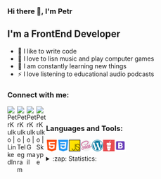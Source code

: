### Hi there 👋, I'm Petr

## I'm a FrontEnd Developer
- 💪 I like to write code
- 🎉 I love to lisn music and play computer games
- 🥅 I am constantly learning new things
- ⚡ I love listening to educational audio podcasts

### Connect with me:


[<img align="left" alt="PetrKulko | LinkedIn" width="22px" src="https://cdn.jsdelivr.net/npm/simple-icons@5.8.0/icons/linkedin.svg" />][linkedin]
[<img align="left" alt="PetrKulko | Telegram" width="22px" src="https://cdn.jsdelivr.net/npm/simple-icons@5.8.0/icons/telegram.svg" />][telegram]
[<img align="left" alt="PetrKulko | Gmail" width="22px" src="https://cdn.jsdelivr.net/npm/simple-icons@5.8.0/icons/gmail.svg" />][gmail]
[<img align="left" alt="PetrKulko | Skype" width="22px" src="https://cdn.jsdelivr.net/npm/simple-icons@5.8.0/icons/skype.svg" />][skype]

<br />

### Languages and Tools:

<img align="left" alt="HTML5" width="26px" src="https://github.com/PetrKulko/petrkulko/blob/main/html-5.png" />
<img align="left" alt="CSS3" width="26px" src="https://github.com/PetrKulko/petrkulko/blob/main/css-3.png" />
<img align="left" alt="JavaScript" width="26px" src="https://github.com/PetrKulko/petrkulko/blob/main/js.png" />
<img align="left" alt="SASS" width="26px" src="https://github.com/PetrKulko/petrkulko/blob/main/sass.png" />
<img align="left" alt="WordPress" width="26px" src="https://github.com/PetrKulko/petrkulko/blob/main/wordpress.png" />
<img align="left" alt="GULP" width="26px" src="https://github.com/PetrKulko/petrkulko/blob/main/gulp.jpg" />
<img align="left" alt="Bootstrap" width="26px" src="https://github.com/PetrKulko/petrkulko/blob/main/bootstrap.png" />


<br />
<br />

<details>
  <summary>:zap: Statistics:</summary>
   <img align="left" alt="codeSTACKr's GitHub Stats" src="https://github-readme-stats.vercel.app/api/top-langs/?username=PetrKulko&langs_count=8&layout=compact" />
    <br />
    <img align="left" alt="codeSTACKr's GitHub Stats" src="https://github-readme-stats.vercel.app/api?username=PetrKulko&show_icons=true" />
</details>

[linkedin]: https://www.linkedin.com/in/kulkop
[telegram]: https://t.me/KulkoP
[gmail]: petrokulko@gmail.com
[skype]: https://join.skype.com/invite/BcdBIcgqMVpr

